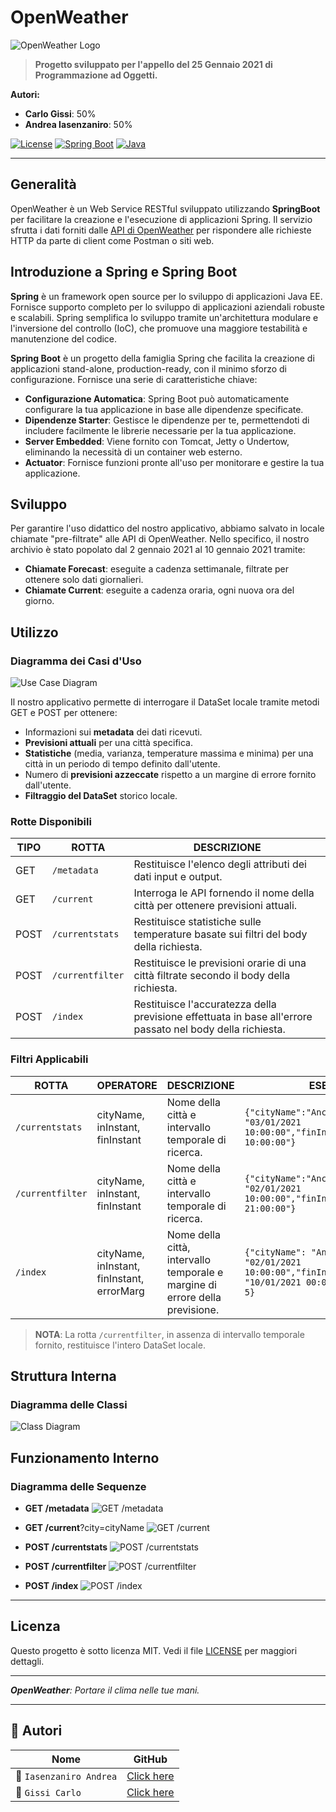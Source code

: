# OpenWeather

![OpenWeather Logo](https://openweathermap.org/themes/openweathermap/assets/img/logo_white_cropped.png)

> **Progetto sviluppato per l'appello del 25 Gennaio 2021 di Programmazione ad Oggetti.**

**Autori:**
- **Carlo Gissi**: 50%
- **Andrea Iasenzaniro**: 50%

[![License](https://img.shields.io/badge/license-MIT-blue.svg)](LICENSE)
[![Spring Boot](https://img.shields.io/badge/Spring%20Boot-2.4.0-green)](https://spring.io/projects/spring-boot)
[![Java](https://img.shields.io/badge/Java-11-orange)](https://www.oracle.com/java/technologies/javase-jdk11-downloads.html)

---

## Generalità

OpenWeather è un Web Service RESTful sviluppato utilizzando **SpringBoot** per facilitare la creazione e l'esecuzione di applicazioni Spring. Il servizio sfrutta i dati forniti dalle [API di OpenWeather](https://openweathermap.org/price#weather) per rispondere alle richieste HTTP da parte di client come Postman o siti web.

## Introduzione a Spring e Spring Boot

**Spring** è un framework open source per lo sviluppo di applicazioni Java EE. Fornisce supporto completo per lo sviluppo di applicazioni aziendali robuste e scalabili. Spring semplifica lo sviluppo tramite un'architettura modulare e l'inversione del controllo (IoC), che promuove una maggiore testabilità e manutenzione del codice.

**Spring Boot** è un progetto della famiglia Spring che facilita la creazione di applicazioni stand-alone, production-ready, con il minimo sforzo di configurazione. Fornisce una serie di caratteristiche chiave:

- **Configurazione Automatica**: Spring Boot può automaticamente configurare la tua applicazione in base alle dipendenze specificate.
- **Dipendenze Starter**: Gestisce le dipendenze per te, permettendoti di includere facilmente le librerie necessarie per la tua applicazione.
- **Server Embedded**: Viene fornito con Tomcat, Jetty o Undertow, eliminando la necessità di un container web esterno.
- **Actuator**: Fornisce funzioni pronte all'uso per monitorare e gestire la tua applicazione.

## Sviluppo

Per garantire l'uso didattico del nostro applicativo, abbiamo salvato in locale chiamate "pre-filtrate" alle API di OpenWeather. Nello specifico, il nostro archivio è stato popolato dal 2 gennaio 2021 al 10 gennaio 2021 tramite:

- **Chiamate Forecast**: eseguite a cadenza settimanale, filtrate per ottenere solo dati giornalieri.
- **Chiamate Current**: eseguite a cadenza oraria, ogni nuova ora del giorno.

## Utilizzo

### Diagramma dei Casi d'Uso

![Use Case Diagram](//www.plantuml.com/plantuml/png/XPAzJWCn48HxFyKgVOhyInGeKMWe42cWGXGhUo4hsRvWhn7YQUXv1BhmOgnEZYwv8AMuasRckz6DvMKMJ5A2DsYbIV1G4gjLrIe4ZgeJgY9ZIYQBcM1mBy8K2Uv8qA7W0333uthK4Uicvk85mHC8XHrfHqa4Zg54THkBdkNt2m8crhPmw1Z_qv45XREmtLAb9XsrskqyMuGNzfAuvjEZFDajltC3DoY7UDR56qoPusiDvaVVsRV2cJ-vqQ4walK5gyrj9HV6rCE2uV2w7N-gnpqzCVh0yCbXtf9xRhqfNC7-cpw4ejl_63LwmAm5E5fV7BN4h4VCpuXvZrYS4QEB7UCB_s5EhqQTk31B7LA2_mC0)

Il nostro applicativo permette di interrogare il DataSet locale tramite metodi GET e POST per ottenere:

- Informazioni sui **metadata** dei dati ricevuti.
- **Previsioni attuali** per una città specifica.
- **Statistiche** (media, varianza, temperature massima e minima) per una città in un periodo di tempo definito dall'utente.
- Numero di **previsioni azzeccate** rispetto a un margine di errore fornito dall'utente.
- **Filtraggio del DataSet** storico locale.

### Rotte Disponibili

| TIPO | ROTTA | DESCRIZIONE |
|------|-------|-------------|
| GET  | `/metadata` | Restituisce l'elenco degli attributi dei dati input e output. |
| GET  | `/current` | Interroga le API fornendo il nome della città per ottenere previsioni attuali. |
| POST | `/currentstats` | Restituisce statistiche sulle temperature basate sui filtri del body della richiesta. |
| POST | `/currentfilter` | Restituisce le previsioni orarie di una città filtrate secondo il body della richiesta. |
| POST | `/index` | Restituisce l'accuratezza della previsione effettuata in base all'errore passato nel body della richiesta. |

### Filtri Applicabili

| ROTTA | OPERATORE | DESCRIZIONE | ESEMPIO |
|-------|-----------|-------------|---------|
| `/currentstats` | cityName, inInstant, finInstant | Nome della città e intervallo temporale di ricerca. | `{"cityName":"Ancona","inInstant": "03/01/2021 10:00:00","finInstant":"06/01/2021 10:00:00"}` |
| `/currentfilter` | cityName, inInstant, finInstant | Nome della città e intervallo temporale di ricerca. | `{"cityName":"Ancona","inInstant": "02/01/2021 10:00:00","finInstant":"04/01/2021 21:00:00"}` |
| `/index` | cityName, inInstant, finInstant, errorMarg | Nome della città, intervallo temporale e margine di errore della previsione. | `{"cityName": "Ancona","inInstant": "02/01/2021 10:00:00","finInstant": "10/01/2021 00:00:00","errorMarg": 5}` |

> **NOTA**: La rotta `/currentfilter`, in assenza di intervallo temporale fornito, restituisce l'intero DataSet locale.

## Struttura Interna

### Diagramma delle Classi

![Class Diagram](https://github.com/CarloGissi/Gissi-Iasenzaniro/blob/main/UML/ClassDiagram.JPG?raw=true)

## Funzionamento Interno

### Diagramma delle Sequenze

- **GET /metadata**
  ![GET /metadata](https://github.com/CarloGissi/Gissi-Iasenzaniro/blob/main/UML/GET%20:metadata.png?raw=true)

- **GET /current**?city=cityName
  ![GET /current](https://github.com/CarloGissi/Gissi-Iasenzaniro/blob/main/UML/GET%20:current.png?raw=true)

- **POST /currentstats**
  ![POST /currentstats](https://github.com/CarloGissi/Gissi-Iasenzaniro/blob/main/UML/POST%20:currentstats.png?raw=true)

- **POST /currentfilter**
  ![POST /currentfilter](https://github.com/CarloGissi/Gissi-Iasenzaniro/blob/main/UML/POST%20:currentfilter.png?raw=true)

- **POST /index**
  ![POST /index](https://github.com/CarloGissi/Gissi-Iasenzaniro/blob/main/UML/POST%20:index.png?raw=true)

---

## Licenza

Questo progetto è sotto licenza MIT. Vedi il file [LICENSE](LICENSE) per maggiori dettagli.

---

_**OpenWeather**: Portare il clima nelle tue mani._

---

## 👥 Autori 

|Nome | GitHub |
|-----------|--------|
| 👨 `Iasenzaniro Andrea` | [Click here](https://github.com/AndreaIasenzaniro) |
| 👨 `Gissi Carlo` | [Click here](https://github.com/CarloGissi) |

